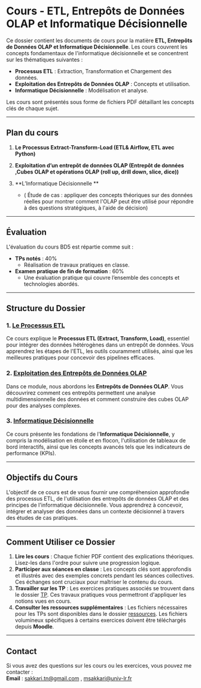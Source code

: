 # Cours - ETL, Entrepôts de Données OLAP et Informatique Décisionnelle

Ce dossier contient les documents de cours pour la matière **ETL, Entrepôts de Données OLAP et Informatique Décisionnelle**. Les cours couvrent les concepts fondamentaux de l'informatique décisionnelle et se concentrent sur les thématiques suivantes :

- **Processus ETL** : Extraction, Transformation et Chargement des données.
- **Exploitation des Entrepôts de Données OLAP** : Concepts et utilisation.
- **Informatique Décisionnelle** : Modélisation et analyse.

Les cours sont présentés sous forme de fichiers PDF détaillant les concepts clés de chaque sujet.

---
## Plan du cours

1. **Le Processus Extract-Transform-Load (ETL& Airflow, ETL avec Python)** 

2. **Exploitation d’un entrepôt de données OLAP (Entrepôt de données ,Cubes
OLAP et opérations OLAP (roll up, drill down, slice, dice))**

4. **L’Informatique Décisionnelle **  
   - ( Étude de cas : appliquer des concepts théoriques sur des données réelles pour montrer comment l'OLAP peut être utilisé pour répondre à des questions stratégiques, à l'aide de décision)  
---

## Évaluation

L'évaluation du cours BD5 est répartie comme suit :  
- **TPs notés** : 40%  
  - Réalisation de travaux pratiques en classe.  
- **Examen pratique de fin de formation** : 60%  
  - Une évaluation pratique qui couvre l’ensemble des concepts et technologies abordés.  

---
## Structure du Dossier

### 1. [Le Processus ETL](/cours/01_Processus_ETL.pdf)

Ce cours explique le **Processus ETL (Extract, Transform, Load)**, essentiel pour intégrer des données hétérogènes dans un entrepôt de données. Vous apprendrez les étapes de l'ETL, les outils couramment utilisés, ainsi que les meilleures pratiques pour concevoir des pipelines efficaces.

### 2. [Exploitation des Entrepôts de Données OLAP](cours/02_Exploitation_OLAP.pdf)

Dans ce module, nous abordons les **Entrepôts de Données OLAP**. Vous découvrirez comment ces entrepôts permettent une analyse multidimensionnelle des données et comment construire des cubes OLAP pour des analyses complexes.

### 3. [Informatique Décisionnelle](/cours/03_Informatique_Decisionnelle.pdf)

Ce cours présente les fondations de l'**Informatique Décisionnelle**, y compris la modélisation en étoile et en flocon, l'utilisation de tableaux de bord interactifs, ainsi que les concepts avancés tels que les indicateurs de performance (KPIs).

---

## Objectifs du Cours

L'objectif de ce cours est de vous fournir une compréhension approfondie des processus ETL, de l'utilisation des entrepôts de données OLAP et des principes de l'informatique décisionnelle. Vous apprendrez à concevoir, intégrer et analyser des données dans un contexte décisionnel à travers des études de cas pratiques.

---

## Comment Utiliser ce Dossier

1. **Lire les cours** : Chaque fichier PDF contient des explications théoriques. Lisez-les dans l'ordre pour suivre une progression logique.
2. **Participer aux séances en classe** : Les concepts clés sont approfondis et illustrés avec des exemples concrets pendant les séances collectives. Ces échanges sont cruciaux pour maîtriser le contenu du cours.
3. **Travailler sur les TP** : Les exercices pratiques associés se trouvent dans le dossier [TP](/tp). Ces travaux pratiques vous permettront d'appliquer les notions vues en cours.
4. **Consulter les ressources supplémentaires** : Les fichiers nécessaires pour les TPs sont disponibles dans le dossier [ressources](/ressources). Les fichiers volumineux spécifiques à certains exercices doivent être téléchargés depuis **Moodle**.

---

## Contact

Si vous avez des questions sur les cours ou les exercices, vous pouvez me contacter :  
**Email** : sakkari.tn@gmail.com , msakkari@univ-lr.fr

